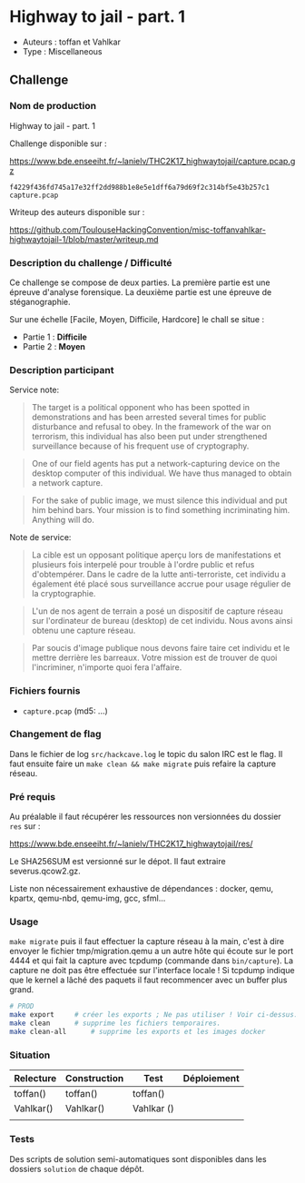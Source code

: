 # Highway to jail - part. 1

- Auteurs : toffan et Vahlkar
- Type : Miscellaneous

## Challenge
### Nom de production
Highway to jail - part. 1

Challenge disponible sur :

https://www.bde.enseeiht.fr/~lanielv/THC2K17_highwaytojail/capture.pcap.gz
```console
f4229f436fd745a17e32ff2dd988b1e8e5e1dff6a79d69f2c314bf5e43b257c1  capture.pcap
```

Writeup des auteurs disponible sur :

https://github.com/ToulouseHackingConvention/misc-toffanvahlkar-highwaytojail-1/blob/master/writeup.md


### Description du challenge / Difficulté

Ce challenge se compose de deux parties.
La première partie est une épreuve d'analyse forensique.
La deuxième partie est une épreuve de stéganographie.

Sur une échelle [Facile, Moyen, Difficile, Hardcore] le chall se situe :
- Partie 1 : **Difficile**
- Partie 2 : **Moyen**

### Description participant

Service note:
> The target is a political opponent who has been spotted in demonstrations and
has been arrested several times for public disturbance and refusal to obey.  In
the framework of the war on terrorism, this individual has also been put under
strengthened surveillance because of his frequent use of cryptography.

> One of our field agents has put a network-capturing device on the desktop
computer of this individual. We have thus managed to obtain a network capture.

> For the sake of public image, we must silence this individual and put him behind
bars.  Your mission is to find something incriminating him. Anything will do.

Note de service:
> La cible est un opposant politique aperçu lors de manifestations et
plusieurs fois interpelé pour trouble à l'ordre public et refus d'obtempérer.
Dans le cadre de la lutte anti-terroriste, cet individu a également été placé
sous surveillance accrue pour usage régulier de la cryptographie.

> L'un de nos agent de terrain a posé un
dispositif de capture réseau sur l'ordinateur de bureau (desktop) de cet
individu. Nous avons ainsi obtenu une capture réseau.

> Par soucis d'image publique nous devons faire taire cet individu et le mettre
derrière les barreaux. Votre mission est de trouver de quoi l'incriminer,
n'importe quoi fera l'affaire.

### Fichiers fournis
- `capture.pcap` (md5: ...)

### Changement de flag

Dans le fichier de log `src/hackcave.log` le topic du salon IRC est le flag.
Il faut ensuite faire un `make clean && make migrate` puis refaire la capture
réseau.

### Pré requis
Au préalable il faut récupérer les ressources non versionnées du dossier `res` sur :

https://www.bde.enseeiht.fr/~lanielv/THC2K17_highwaytojail/res/

Le SHA256SUM est versionné sur le dépot. Il faut extraire severus.qcow2.gz.

Liste non nécessairement exhaustive de dépendances : docker, qemu, kpartx, qemu-nbd, qemu-img, gcc, sfml...

### Usage

`make migrate` puis il faut effectuer la capture réseau à la main, c'est à dire
envoyer le fichier tmp/migration.qemu a un autre hôte qui écoute sur le port
4444 et qui fait la capture avec tcpdump (commande dans `bin/capture`). La
capture ne doit pas être effectuée sur l'interface locale ! Si tcpdump indique
que le kernel a lâché des paquets il faut recommencer avec un buffer plus
grand.

```bash
# PROD
make export     # créer les exports ; Ne pas utiliser ! Voir ci-dessus.
make clean      # supprime les fichiers temporaires.
make clean-all      # supprime les exports et les images docker
```

### Situation

| Relecture | Construction | Test | Déploiement |
| --- | --- | --- | --- |
| toffan() | toffan() | toffan() | |
| Vahlkar() | Vahlkar() | Vahlkar () | |
| | | | |

### Tests

Des scripts de solution semi-automatiques sont disponibles dans les dossiers
`solution` de chaque dépôt.

